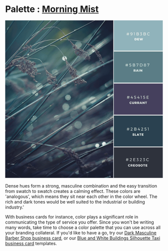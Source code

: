 # Palette : [Morning Mist](https://www.canva.com/learn/brand-color-palette/)

![blue slate brand color palette](palette.assets/20-tb-752x0.png)

Dense hues form a strong, masculine  combination and the easy transition from swatch to swatch creates a  calming effect. These colors are 'analogous', which means they sit near  each other in the color wheel. The rich and dark tones would be well  suited to the industrial or building industry.'

With business cards for instance, color plays a significant role in  communicating the type of service you offer. Since you won't be writing  many words, take time to choose a color palette that you can use across  all your branding collateral. If you'd like to have a go, try our [Dark Masculine Barber Shop business card](https://canva.me/sXoIhevi0P), or our [Blue and White Buildings Silhouette Taxi business card](https://canva.me/gdpQHEzi0P) templates.